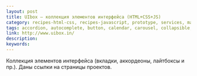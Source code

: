 ```yaml
---
layout: post
title: UIbox — коллекция элементов интерфейса (HTML+CSS+JS)
category: recipes-html-css, recipes-javascript, prototype, services, manuals
tags: accordion, autocomplete, button, calendar, carousel, collapsible, color-picker, combo-box, date-picker, drag-drop, dropdown, file-picker, infinite-scroll, input, lightbox, map, menu, modal-dialog, pagination, progress, scrollbar, select, sidebar, slider, spinner, stepper, syntax, tab, toolbar, tooltip, tour, tree, typeahead
link: http://www.uibox.in/
description:
keywords:
---
```


<p>Коллекция элементов интерфейса (вкладки, аккордеоны, лайтбоксы и пр.). Даны ссылки на страницы проектов.</p>
